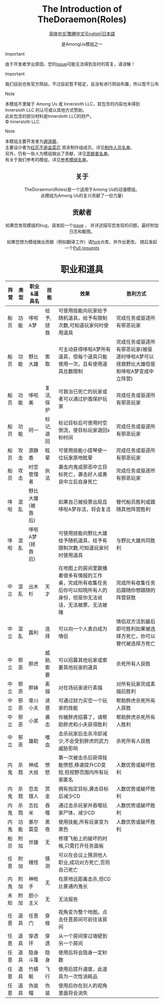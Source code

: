<div align="center">

# The Introduction of TheDoraemon(Roles)

[简体中文](README.md)|[繁體中文](README_TC.md)|[English](README_EN.md)|[日本語](README_JP.md)

是AmongUs模组之一

</div>

> [!important]
> 由于开发者学业原因，您的[issue](https://github.com/Aoyouxie/TheDoraemon/issues)可能无法得到及时的答复，请谅解！

> [!important]
> 我们目前也有官方网站，不过目前暂不稳定，且没有进行网站布置，所以暂不公布

> [!note]
> 本模组不隶属于 Among Us 或 Innersloth LLC，其包含的内容也未得到 Innersloth LLC 的认可或以其他方式赞助。\
> 此处包含的部分材料是Innersloth LLC的财产。\
> © Innersloth LLC.

> [!note]
> 本模组主要开发者为[遨游屑](https://github.com/Aoyouxie)，\
> 主要设计者为[红花不是韭菜花](https://github.com/Red-flower114514)
> 其余制作组成员，详见[制作人员名单](creators.md)。\
> 另外，仍有一些人为模组做出了贡献，详见[贡献者名单](helper.md)。\
> 有关于我们参考的模组，详见[参考模组名单](contributor.md)。

<div align="center">

## 关于

TheDoraemon(Roles)是一个适用于Among Us的动漫模组。\
此模组为Among Us的复兴贡献了一份力量\


## 贡献者



  如果您发现模组的bug，请发起一个[issue](https://github.com/Aoyouxie/TheDoraemon/issues) ，
  并详述描写您发现的问题，最好附加日志和截图。

  如果您想为模组做出贡献（例如翻译工作）请[fork](https://github.com/Aoyouxie/TheDoraemon/fork)仓库，并作出更改，
  随后发起一个[Pull requests](https://github.com/Aoyouxie/TheDoraemon/pulls)




# 职业和道具

</div>

阵营|类型|职业&道具名|技能|效果|胜利方式|
----|----|------|----|----|--------|
船员|功能|哆啦A梦|给予,拯救|可使用技能向玩家给予随机道具，给予有限制次数,可知道玩家何时使用道具|完成任务或驱逐所有邪恶玩家|
船员|功能|野比大雄|索取|可主动获得哆啦A梦所有道具，但每个道具只能使用一次，且有使用道具总数限制|完成任务或驱逐所有邪恶玩家(被驱逐时哆啦A梦可以拯救野比大雄但是和哆啦A梦变成中立阵营)|
船员|功能|哆啦美|复活,保护|可救治已死亡的玩家或者可以通过护盾保护玩家|完成任务或驱逐所有邪恶玩家|
船员|功能|阿一|标记,退回|标记目标后可使用时空倒流，使目标玩家退回x秒时间|完成任务或驱逐所有邪恶玩家|
船员|攻击|源静香|眩晕|可使用技能小提琴使一位玩家原地眩晕|完成任务或驱逐所有邪恶玩家|
船员|攻击|时空管理者|执法|袭击内鬼或邪恶中立目标死亡，袭击好人或善良中立后自身死亡|完成任务或驱逐所有邪恶玩家|
哆啦|混乱|野比大雄(被救后)||如果自己被投票出局且哆啦A梦存活，将会复活|替代船员胜利或跟随其他阵营胜利|
哆啦|混乱|哆啦A梦(拯救后)||可使用技能向野比大雄给予随机道具，给予有限制次数,可知道玩家何时使用道具|与野比大雄共同胜利|
中立|混乱|出木杉|天才|在地图上的房间里散播着很多有情报的工作桌，完成所有收集任务后你可以知晓所有人的身份，但是你无法说话，无法被票，无法被赌|完成所有收集任务后跟随你想跟随的阵营获胜|
中立|混乱|露利|选择|可以向一个人表白成为情侣|情侣双方活到最后即可胜利如果被选择方死亡，你可以替代被选择方死亡|
中立|邪恶|胖虎|威胁,索要|可以招募其他玩家或索要其他玩家的道具|杀死所有人获胜|
中立|邪恶|胖妹|素描|对在场玩家进行素描|对所有玩家完成素描后胜利|
中立|邪恶|骨川小夫|诱惑|可通过财力买空一个玩家的技能|帮助胖虎杀死所有人获胜|
中立|邪恶|小弟|袭击|你被胖虎招募了，请帮助胖虎和小夫获得胜利|帮助胖虎杀死所有人胜利|
中立|邪恶|雄助|嗜血|击杀玩家后击杀冷却减少,不会受到胖虎的武力威胁影响|杀死所有人获胜|
内鬼|杀戮|神成大叔|愤怒|第一次被击杀后获得技能愤怒,移速提升CD变短,但视野范围内所有玩家匿名|人数优势或破坏胜利|
内鬼|杀戮|恐龙猎人|赏金|拥有指定目标,袭击目标后减少CD|人数优势或破坏胜利|
内鬼|杀戮|吉拉米|吞噬|通过击杀玩家并吞噬玩家尸体，减少CD|人数优势或破坏胜利|
内鬼|功能|基尔莫亚|黑夜|使用技能,所有玩家变为黑色|人数优势或破坏胜利|
船员|附加|世雄|无|修理飞船上的破坏的时候,只需打开任务面板|
任意|附加|赌怪|猜测|可以在会议上猜测他人职业,成功对方死亡,否则自己死亡|
内鬼|附加|神枪手|无|在原地远距离击杀,但CD比普通内鬼长|
未知|附加|胆小主义|无|无法报告|
任意|道具|任意门|穿梭|视角变为整个地图。点击任意房间可前往该房间|
任意|道具|穿透环|穿透|从一个房间穿过墙壁到另一个房间|
任意|道具|隐身斗篷|隐身|使用后将会隐身一定秒数|
任意|道具|竹蜻蜓|飞行|使用后提升速度，此道具为一次性消耗品|
任意|道具|伪装帽|伪装|使用后你在别人的视角里面将会消失



















